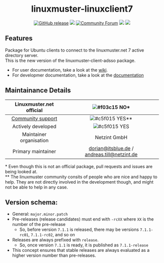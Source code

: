 <h1 align="center">
  linuxmuster-linuxclient7
</h1>

<p align="center">
  <a href="https://github.com/linuxmuster/linuxmuster-linuxclient7/releases/latest"><img src="https://img.shields.io/github/v/release/linuxmuster/linuxmuster-linuxclient7?logo=github&logoColor=white" alt="GitHub release"/></a>
  <a href="https://github.com/linuxmuster/linuxmuster-linuxclient7/actions/workflows/release.yml"><img src="https://github.com/linuxmuster/linuxmuster-linuxclient7/workflows/Build%20Release/badge.svg" /></a>
  <a href="https://ask.linuxmuster.net"><img src="https://img.shields.io/discourse/users?logo=discourse&amp;logoColor=white&amp;server=https%3A%2F%2Fask.linuxmuster.net" alt="Community Forum" /></a>
  <a href="https://www.gnu.org/licenses/agpl-3.0"><img src="https://img.shields.io/badge/License-AGPL%20v3-blue.svg" /></a>
  <a href="https://codeclimate.com/github/linuxmuster/linuxmuster-linuxclient7/maintainability"><img src="https://api.codeclimate.com/v1/badges/aa177b588ff4e36bd0bf/maintainability" /></a>
</p>

## Features    
Package for Ubuntu clients to connect to the linuxmuster.net 7 active directory server.  
This is the new version of the linuxmuster-client-adsso package.  
- For user documentation, take a look at the [wiki](https://github.com/linuxmuster/linuxmuster-linuxclient7/wiki).
- For developmer documentation, take a look at the [documentation](https://linuxmuster.github.io/linuxmuster-linuxclient7)

## Maintainance Details
    
Linuxmuster.net official | ![#f03c15](https://via.placeholder.com/15/f03c15/000000?text=+)  NO*
:---: | :---: 
[Community support](https://ask.linuxmuster.net) | ![#c5f015](https://via.placeholder.com/15/c5f015/000000?text=+)  YES**
Actively developed | ![#c5f015](https://via.placeholder.com/15/c5f015/000000?text=+)  YES
Maintainer organisation |  Netzint GmbH  
Primary maintainer | dorian@itsblue.de / andreas.till@netzint.de  
    
\* Even though this is not an official package, pull requests and issues are being looked at.  
** The linuxmuster community consits of people who are nice and happy to help. They are not directly involved in the development though, and might not be able to help in any case.

## Version schema:
- General: `major.minor.patch`
- Pre-releases (release candidates) must end with `-rcXX` where `XX` is the number of the pre-release
  - So, before version `7.1.1` is released, there may be versions `7.1.1-rc01`, `7.1.1-rc02`, and so on
- Releases are always prefixed with `release`.
  - So, once version `7.1.1` is ready, it is published as `7.1.1-release`
- This concept ensures that stable releases are always evaluated as a higher version number than pre-releases.
